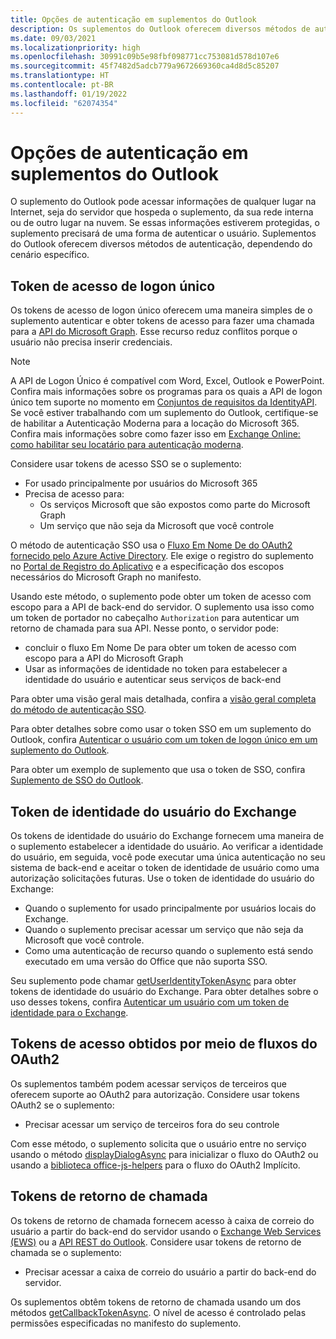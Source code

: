 ```yaml
---
title: Opções de autenticação em suplementos do Outlook
description: Os suplementos do Outlook oferecem diversos métodos de autenticação, dependendo do cenário específico.
ms.date: 09/03/2021
ms.localizationpriority: high
ms.openlocfilehash: 30991c09b5e98fbf098771cc753081d578d107e6
ms.sourcegitcommit: 45f7482d5adcb779a9672669360ca4d8d5c85207
ms.translationtype: HT
ms.contentlocale: pt-BR
ms.lasthandoff: 01/19/2022
ms.locfileid: "62074354"
---
```

# <a name="authentication-options-in-outlook-add-ins"></a>Opções de autenticação em suplementos do Outlook

O suplemento do Outlook pode acessar informações de qualquer lugar na Internet, seja do servidor que hospeda o suplemento, da sua rede interna ou de outro lugar na nuvem. Se essas informações estiverem protegidas, o suplemento precisará de uma forma de autenticar o usuário. Suplementos do Outlook oferecem diversos métodos de autenticação, dependendo do cenário específico.

## <a name="single-sign-on-access-token"></a>Token de acesso de logon único

Os tokens de acesso de logon único oferecem uma maneira simples de o suplemento autenticar e obter tokens de acesso para fazer uma chamada para a [API do Microsoft Graph](/graph/overview). Esse recurso reduz conflitos porque o usuário não precisa inserir credenciais.

> [!NOTE]
> A API de Logon Único é compatível com Word, Excel, Outlook e PowerPoint. Confira mais informações sobre os programas para os quais a API de logon único tem suporte no momento em [Conjuntos de requisitos da IdentityAPI](../reference/requirement-sets/identity-api-requirement-sets.md).
> Se você estiver trabalhando com um suplemento do Outlook, certifique-se de habilitar a Autenticação Moderna para a locação do Microsoft 365. Confira mais informações sobre como fazer isso em [Exchange Online: como habilitar seu locatário para autenticação moderna](https://social.technet.microsoft.com/wiki/contents/articles/32711.exchange-online-how-to-enable-your-tenant-for-modern-authentication.aspx).

Considere usar tokens de acesso SSO se o suplemento:

- For usado principalmente por usuários do Microsoft 365
- Precisa de acesso para:
  - Os serviços Microsoft que são expostos como parte do Microsoft Graph
  - Um serviço que não seja da Microsoft que você controle

O método de autenticação SSO usa o [Fluxo Em Nome De do OAuth2 fornecido pelo Azure Active Directory](/azure/active-directory/develop/active-directory-v2-protocols-oauth-on-behalf-of). Ele exige o registro do suplemento no [Portal de Registro do Aplicativo](https://apps.dev.microsoft.com/) e a especificação dos escopos necessários do Microsoft Graph no manifesto.

Usando este método, o suplemento pode obter um token de acesso com escopo para a API de back-end do servidor. O suplemento usa isso como um token de portador no cabeçalho `Authorization` para autenticar um retorno de chamada para sua API. Nesse ponto, o servidor pode:

- concluir o fluxo Em Nome De para obter um token de acesso com escopo para a API do Microsoft Graph
- Usar as informações de identidade no token para estabelecer a identidade do usuário e autenticar seus serviços de back-end

Para obter uma visão geral mais detalhada, confira a [visão geral completa do método de autenticação SSO](../develop/sso-in-office-add-ins.md).

Para obter detalhes sobre como usar o token SSO em um suplemento do Outlook, confira [Autenticar o usuário com um token de logon único em um suplemento do Outlook](authenticate-a-user-with-an-sso-token.md).

Para obter um exemplo de suplemento que usa o token de SSO, confira [Suplemento de SSO do Outlook](https://github.com/OfficeDev/Office-Add-in-samples/tree/main/Samples/auth/Outlook-Add-in-SSO).

## <a name="exchange-user-identity-token"></a>Token de identidade do usuário do Exchange

Os tokens de identidade do usuário do Exchange fornecem uma maneira de o suplemento estabelecer a identidade do usuário. Ao verificar a identidade do usuário, em seguida, você pode executar uma única autenticação no seu sistema de back-end e aceitar o token de identidade de usuário como uma autorização solicitações futuras. Use o token de identidade do usuário do Exchange:

- Quando o suplemento for usado principalmente por usuários locais do Exchange.
- Quando o suplemento precisar acessar um serviço que não seja da Microsoft que você controle.
- Como uma autenticação de recurso quando o suplemento está sendo executado em uma versão do Office que não suporta SSO.

Seu suplemento pode chamar [getUserIdentityTokenAsync](/javascript/api/outlook/office.mailbox#getCallbackTokenAsync_callback__userContext_) para obter tokens de identidade do usuário do Exchange. Para obter detalhes sobre o uso desses tokens, confira [Autenticar um usuário com um token de identidade para o Exchange](authenticate-a-user-with-an-identity-token.md).

## <a name="access-tokens-obtained-via-oauth2-flows"></a>Tokens de acesso obtidos por meio de fluxos do OAuth2

Os suplementos também podem acessar serviços de terceiros que oferecem suporte ao OAuth2 para autorização. Considere usar tokens OAuth2 se o suplemento:

- Precisar acessar um serviço de terceiros fora do seu controle

Com esse método, o suplemento solicita que o usuário entre no serviço usando o método [displayDialogAsync](/javascript/api/office/office.ui#displayDialogAsync_startAddress__options__callback_) para inicializar o fluxo do OAuth2 ou usando a [biblioteca office-js-helpers](https://github.com/OfficeDev/office-js-helpers) para o fluxo do OAuth2 Implícito.

## <a name="callback-tokens"></a>Tokens de retorno de chamada

Os tokens de retorno de chamada fornecem acesso à caixa de correio do usuário a partir do back-end do servidor usando o [Exchange Web Services (EWS)](/exchange/client-developer/exchange-web-services/explore-the-ews-managed-api-ews-and-web-services-in-exchange) ou a [API REST do Outlook](/previous-versions/office/office-365-api/api/version-2.0/use-outlook-rest-api). Considere usar tokens de retorno de chamada se o suplemento:

- Precisar acessar a caixa de correio do usuário a partir do back-end do servidor.

Os suplementos obtêm tokens de retorno de chamada usando um dos métodos [getCallbackTokenAsync](../reference/objectmodel/preview-requirement-set/office.context.mailbox.md#methods). O nível de acesso é controlado pelas permissões especificadas no manifesto do suplemento.
